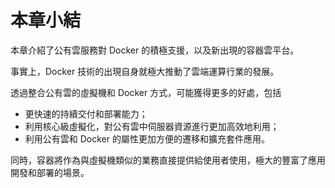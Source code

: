 # 本章小結

本章介紹了公有雲服務對 Docker 的積極支援，以及新出現的容器雲平台。

事實上，Docker 技術的出現自身就極大推動了雲端運算行業的發展。

透過整合公有雲的虛擬機和 Docker 方式，可能獲得更多的好處，包括

* 更快速的持續交付和部署能力；
* 利用核心級虛擬化，對公有雲中伺服器資源進行更加高效地利用；
* 利用公有雲和 Docker 的屬性更加方便的遷移和擴充套件應用。

同時，容器將作為與虛擬機類似的業務直接提供給使用者使用，極大的豐富了應用開發和部署的場景。
